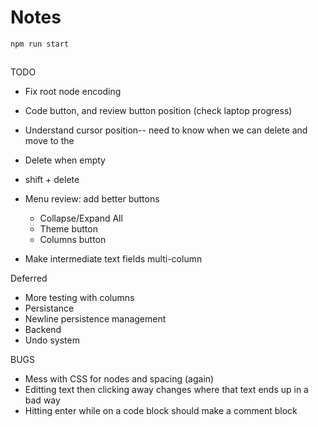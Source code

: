 # Notes

```
npm run start
```

##

TODO

- Fix root node encoding
- Code button, and review button position (check laptop progress)
- Understand cursor position-- need to know when we can delete and move to the
- Delete when empty
- shift + delete

- Menu review: add better buttons

  - Collapse/Expand All
  - Theme button
  - Columns button

- Make intermediate text fields multi-column

Deferred

- More testing with columns
- Persistance
- Newline persistence management
- Backend
- Undo system

BUGS

- Mess with CSS for nodes and spacing (again)
- Editting text then clicking away changes where that text ends up in a bad way
- Hitting enter while on a code block should make a comment block
